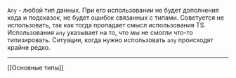 `Any` - любой тип данных.
При его использовании не будет дополнения кода и подсказок, не будет ошибок связанных с типами.
Советуется не использовать, так как тогда пропадает смысл использования TS.
Использования `any` указывает на то, что мы не смогли что-то типизировать.
Ситуации, когда нужно использовать `any` происходят крайне редко.

---
[[Основные типы]]